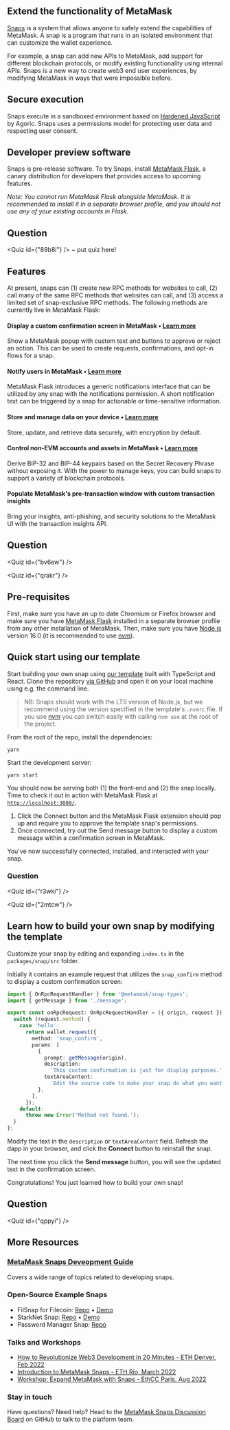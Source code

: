<Section name="1. Introduction" description="Introduction to MetaMask Snaps">

## Extend the functionality of MetaMask

[Snaps](https://metamask.io/snaps/) is a system that allows anyone to safely extend the capabilities of MetaMask. A snap is a program that runs in an isolated environment that can customize the wallet experience.

For example, a snap can add new APIs to MetaMask, add support for different blockchain protocols, or modify existing functionality using internal APIs. Snaps is a new way to create web3 end user experiences, by modifying MetaMask in ways that were impossible before.

## Secure execution

Snaps execute in a sandboxed environment based on [Hardened JavaScript](https://docs.agoric.com/guides/js-programming/hardened-js.html) by Agoric. Snaps uses a permissions model for protecting user data and respecting user consent. 

## Developer preview software

Snaps is pre-release software. To try Snaps, install [MetaMask Flask](https://metamask.io/flask/), a canary distribution for developers that provides access to upcoming features.

_Note: You cannot run MetaMask Flask alongside MetaMask. It is recommended to install it in a separate browser profile, and you should not use any of your existing accounts in Flask._

## Question

<Quiz id={"89b8i"} /> ~ put quiz here!

</Section>


<Section name="2. Overview of Features" description="Features">

## Features

At present, snaps can (1) create new RPC methods for websites to call, (2) call many of the same RPC methods that websites can call, and (3) access a limited set of snap-exclusive RPC methods. The following methods are currently live in MetaMask Flask: 

#### Display a custom confirmation screen in MetaMask &bull; [Learn more](./snaps-rpc-api.html#snap-confirm)

Show a MetaMask popup with custom text and buttons to approve or reject an action. This can be used to create requests, confirmations, and opt-in flows for a snap.

#### Notify users in MetaMask &bull; [Learn more](./snaps-rpc-api.html#snap-notify)

MetaMask Flask introduces a generic notifications interface that can be utilized by any snap with the notifications permission. A short notification text can be triggered by a snap for actionable or time-sensitive information.

#### Store and manage data on your device &bull; [Learn more](./snaps-rpc-api.html#snap-managestate)

Store, update, and retrieve data securely, with encryption by default.

#### Control non-EVM accounts and assets in MetaMask &bull; [Learn more](./snaps-rpc-api.html#snap-getbip44entropy)

Derive BIP-32 and BIP-44 keypairs based on the Secret Recovery Phrase without exposing it. With the power to manage keys, you can build snaps to support a variety of blockchain protocols.

#### Populate MetaMask's pre-transaction window with custom transaction insights

Bring your insights, anti-phishing, and security solutions to the MetaMask UI with the transaction insights API.

## Question

<Quiz id={"bv6ew"} />

<Quiz id={"qrakr"} />

</Section>


<Section name="3. Getting Started" description="Learn how to build your own snap">

## Pre-requisites

First, make sure you have an up to date Chromium or Firefox browser and make sure you have [MetaMask Flask](https://metamask.io/flask/) installed in a separate browser profile from any other installation of MetaMask. Then, make sure you have [Node.js](https://nodejs.org/) version 16.0 (it is recommended to use [nvm](https://github.com/nvm-sh/nvm)). 

## Quick start using our template

Start building your own snap using [our template](https://github.com/MetaMask/template-snap-monorepo) built with TypeScript and React. Clone the repository [via GitHub](https://github.com/MetaMask/template-snap-monorepo/generate) and open it on your local machine using e.g. the command line.

> NB: Snaps should work with the LTS version of Node.js, but we recommend using the version specified in the template's `.nvmrc` file. If you use [nvm](https://github.com/nvm-sh/nvm) you can switch easily with calling `nvm use` at the root of the project.

From the root of the repo, install the dependencies:

```shell
yarn
```

Start the development server:

```shell
yarn start
```

You should now be serving both (1) the front-end and (2) the snap locally. Time to check it out in action with MetaMask Flask at [`http://localhost:3000/`](http://localhost:3000/). 

1. Click the Connect button and the MetaMask Flask extension should pop up and require you to approve the template snap's permissions. 
2. Once connected, try out the Send message button to display a custom message within a confirmation screen in MetaMask.

You've now successfully connected, installed, and interacted with your snap.


### Question

<Quiz id={"r3wki"} />


<Quiz id={"2mtcw"} />


</Section>

<Section name="4. Building your snap" description="Learn how to build your own snap with this example">

## Learn how to build your own snap by modifying the template

Customize your snap by editing and expanding `index.ts` in the `packages/snap/src` folder.

Initially it contains an example request that utilizes the `snap_confirm` method to display a custom confirmation screen:

```ts
import { OnRpcRequestHandler } from '@metamask/snap-types';
import { getMessage } from './message';

export const onRpcRequest: OnRpcRequestHandler = ({ origin, request }) => {
  switch (request.method) {
    case 'hello':
      return wallet.request({
        method: 'snap_confirm',
        params: [
          {
            prompt: getMessage(origin),
            description:
              'This custom confirmation is just for display purposes.',
            textAreaContent:
              'Edit the source code to make your snap do what you want.',
          },
        ],
      });
    default:
      throw new Error('Method not found.');
  }
};
```

Modify the text in the `description` or `textAreaContent` field. Refresh the dapp in your browser, and click the **Connect** button to reinstall the snap.

The next time you click the **Send message** button, you will see the updated text in the confirmation screen.

Congratulations! You just learned how to build your own snap!

## Question

<Quiz id={"qppyi"} />


</Section>

<Section name="Dev Resources" description="Developer Resources">

## More Resources

### [MetaMask Snaps Deveopment Guide](https://docs.metamask.io/guide/snaps-development-guide.html)

Covers a wide range of topics related to developing snaps.

### Open-Source Example Snaps
- FilSnap for Filecoin: [Repo](https://github.com/chainsafe/filsnap) &bull; [Demo](https://filsnap.chainsafe.io/)
- StarkNet Snap: [Repo](https://github.com/ConsenSys/starknet-snap) &bull; [Demo](https://app.starknet-snap.consensys-solutions.net/)
- Password Manager Snap: [Repo](https://github.com/ritave/snap-passwordManager)

### Talks and Workshops
- [How to Revolutionize Web3 Development in 20 Minutes - ETH Denver, Feb 2022](https://www.youtube.com/watch?v=KhpCS8EbKTE)
- [Introduction to MetaMask Snaps - ETH Rio, March 2022](https://www.youtube.com/watch?v=XL3OduRT8js)
- [Workshop: Expand MetaMask with Snaps - EthCC Paris, Aug 2022](https://www.youtube.com/watch?v=BWII6nkT-2w)

### Stay in touch

Have questions? Need help? Head to the [MetaMask Snaps Discussion Board](https://github.com/MetaMask/snaps-skunkworks/discussions) on GitHub to talk to the platform team. 

</Section>
